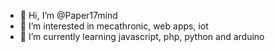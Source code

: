 - 👋 Hi, I’m @Paper17mind
- 👀 I’m interested in mecathronic, web apps, iot
- 🌱 I’m currently learning javascript, php, python and arduino

<!---
Paper17mind/Paper17mind is a ✨ special ✨ repository because its `README.md` (this file) appears on your GitHub profile.
You can click the Preview link to take a look at your changes.
--->

